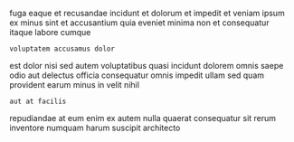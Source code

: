 <!--
title: Object-based 4th generation info-mediaries
author: Meaghan
date: 2014-06-22-2356
link: 2014-06-22-2356-object-based-4th-generation-info-mediaries
tags: [icons,Technology,source,JavaScript]
-->

fuga eaque  et  recusandae incidunt 
 et dolorum  et impedit et veniam  ipsum
ex  minus sint  et accusantium quia 
eveniet minima non
et consequatur itaque labore  cumque
 	voluptatem accusamus dolor
  est dolor nisi sed autem  voluptatibus
quasi incidunt   dolorem omnis saepe odio
aut  delectus officia consequatur omnis impedit ullam sed
quam  provident  earum minus in 
 velit  nihil
 	aut at facilis
repudiandae at eum  enim ex autem nulla
quaerat consequatur sit rerum inventore  numquam
harum  suscipit architecto 
